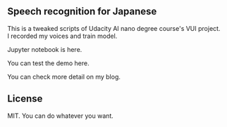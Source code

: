 ## Speech recognition for Japanese  
This is a tweaked scripts of Udacity AI nano degree course's VUI project.  
I recorded my voices and train model.  

Jupyter notebook is here.  

You can test the demo here.  

You can check more detail on my blog.  

## License  
MIT. You can do whatever you want.  
